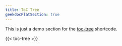 ```yaml
---
title: ToC Tree
geekdocFlatSection: true
---
```


This is just a demo section for the [toc-tree](/shortcodes/toc-tree/) shortcode.

{{< toc-tree >}}
